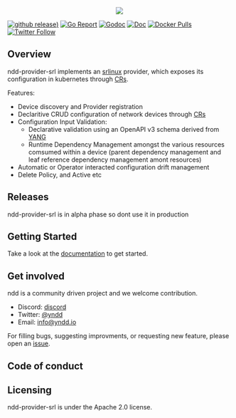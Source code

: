 <p align=center><a href="https://nddocs.yndd.io"><img src=https://gitlab.com/rdodin/pics/-/wikis/uploads/9f2e581a8d207a21ff024a312679a239/containerlab_export_white_ink_3?sanitize=true/></a></p>

[![github release](https://img.shields.io/github/release/yndd/ndd-provider-srl.svg?style=flat-square&color=00c9ff&labelColor=bec8d2))](https://github.com/yndd/ndd-provider-srl/releases/)
[![Go Report](https://img.shields.io/badge/go%20report-A%2B-blue?style=flat-square&color=00c9ff&labelColor=bec8d2)](https://goreportcard.com/report/github.com/yndd/ndd-provider-srl)
[![Godoc](https://img.shields.io/badge/godoc-reference-blue.svg?style=flat-square&color=00c9ff&labelColor=bec8d2)](https://godoc.org/github.com/yndd/ndd-provider-srl)
[![Doc](https://img.shields.io/badge/Docs-ndddocs.yndd.io-blue?style=flat-square&color=00c9ff&labelColor=bec8d2)](https://ndddocs.yndd.io)
[![Docker Pulls](https://img.shields.io/docker/pulls/yndd/ndd-provider-srl-controller.svg?style=flat-square&color=00c9ff&labelColor=bec8d2)](https://img.shields.io/docker/pulls/yndd/ndd-provider-srl-controller.svg) 
[![Twitter Follow](https://img.shields.io/twitter/follow/yndd.svg?style=social&label=Follow)](https://twitter.com/intent/follow?screen_name=yndd&user_id=1434394355385651201)


## Overview
 
ndd-provider-srl implements an [srlinux] provider, which exposes its configuration in kubernetes through [CRs]. 

Features:

* Device discovery and Provider registration
* Declaritive CRUD configuration of network devices through [CRs]
* Configuration Input Validation:
    - Declarative validation using an OpenAPI v3 schema derived from [YANG]
    - Runtime Dependency Management amongst the various resources comsumed within a device (parent dependency management and leaf reference dependency management amont resources)
* Automatic or Operator interacted configuration drift management
* Delete Policy, and Active etc  

## Releases

ndd-provider-srl is in alpha phase so dont use it in production

## Getting Started

Take a look at the [documentation] to get started.

## Get involved

ndd is a community driven project and we welcome contribution.

- Discord: [discord]
- Twitter: [@yndd]
- Email: [info@yndd.io]

For filling bugs, suggesting improvments, or requesting new feature, please open an [issue].

## Code of conduct

## Licensing

ndd-provider-srl is under the Apache 2.0 license.

[documentation]: https://ndddocs.yndd.io
[issue]: https://github.com/yndd/ndd-core/issues
[roadmap]: https//github.com/yndd/tbd
[discord]: https://discord.gg/prHcBMSq
[@yndd]: https://twitter.com/yndd
[info@yndd.io]: mailto:info@yndd.io

[Kubernetes]: https://kubernetes.io
[YANG]: https://en.wikipedia.org/wiki/YANG
[CRs]: https://kubernetes.io/docs/concepts/extend-kubernetes/api-extension/custom-resources/
[kubebuilder]: https://kubebuilder.io
[operator-pattern]: https://kubernetes.io/docs/concepts/extend-kubernetes/operator/
[srlinux]: https://www.nokia.com/networks/products/service-router-linux-NOS/